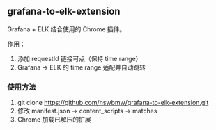 ## grafana-to-elk-extension

Grafana + ELK 结合使用的 Chrome 插件。

作用：

1. 添加 requestId 链接可点（保持 time range）
2. Grafana -> ELK 的 time range 适配并自动跳转

### 使用方法

1. git clone https://github.com/nswbmw/grafana-to-elk-extension.git
2. 修改 manifest.json -> content_scripts -> matches
3. Chrome 加载已解压的扩展
